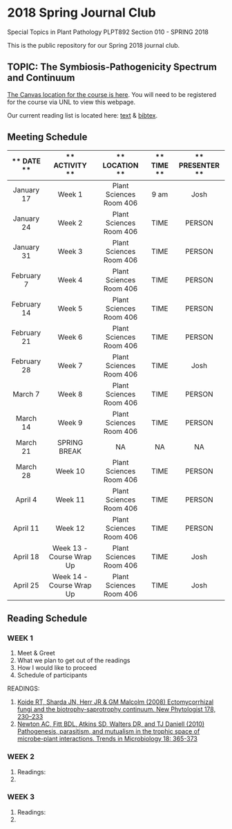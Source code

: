 # **2018 Spring Journal Club**

Special Topics in Plant Pathology PLPT892 Section 010 - SPRING 2018

This is the public repository for our Spring 2018 journal club.

## **TOPIC: The Symbiosis-Pathogenicity Spectrum and Continuum**

[The Canvas location for the course is here](https://canvas.unl.edu/courses/37769). You will need to be registered for the course via UNL to view this webpage.

Our current reading list is located here: [text](https://github.com/HerrLab/2018_Spring_Journal_Club/blob/master/citation_list.txt) & [bibtex](https://github.com/HerrLab/2018_Spring_Journal_Club/blob/master/citations.bibtex).

## **Meeting Schedule**

** DATE **|** ACTIVITY **|** LOCATION **|** TIME **|** PRESENTER **
:-----:|:-----:|:-----:|:-----:|:-----:
January 17 | Week 1 | Plant Sciences Room 406 | 9 am | Josh
January 24 | Week 2 | Plant Sciences Room 406 | TIME | PERSON
January 31 | Week 3 | Plant Sciences Room 406 | TIME | PERSON
February 7 | Week 4 | Plant Sciences Room 406 | TIME | PERSON
February 14 | Week 5 | Plant Sciences Room 406 | TIME | PERSON
February 21 | Week 6 | Plant Sciences Room 406 | TIME | PERSON
February 28 | Week 7 | Plant Sciences Room 406 | TIME | Josh
March 7 | Week 8 | Plant Sciences Room 406 | TIME | PERSON
March 14 | Week 9 | Plant Sciences Room 406 | TIME | PERSON
March 21 | SPRING BREAK | NA | NA | NA
March 28 | Week 10 | Plant Sciences Room 406 | TIME | PERSON
April 4 | Week 11 | Plant Sciences Room 406 | TIME | PERSON
April 11 | Week 12 | Plant Sciences Room 406 | TIME | PERSON
April 18 | Week 13 - Course Wrap Up | Plant Sciences Room 406 | TIME | Josh
April 25 | Week 14 - Course Wrap Up | Plant Sciences Room 406 | TIME | Josh

## **Reading Schedule**

### **WEEK 1**
1. Meet & Greet
2. What we plan to get out of the readings
3. How I would like to proceed
4. Schedule of participants

READINGS:
1. [Koide RT, Sharda JN, Herr JR & GM Malcolm (2008) Ectomycorrhizal fungi and the biotrophy-saprotrophy continuum. New Phytologist 178, 230–233](https://github.com/HerrLab/2018_Spring_Journal_Club/blob/master/READINGS/Koide%20et%20al%202008%20ectomycorrhizal%20fungi%20and%20the%20biotrophy-saprotrophy%20continuum.pdf)
2. [Newton AC, Fitt BDL, Atkins SD, Walters DR, and TJ Daniell (2010) Pathogenesis, parasitism, and mutualism in the trophic space of microbe-plant interactions. Trends in Microbiology 18: 365-373](https://github.com/HerrLab/2018_Spring_Journal_Club/blob/master/READINGS/Newton%20et%20al%202010%20pathogenesis%20parasitism%20and%20mutualism%20in%20the%20trophic%20space%20of%20microbe-plant%20interactions%20REVIEW.pdf)

### **WEEK 2**
1. Readings:
2.

### **WEEK 3**
1. Readings:
2.
